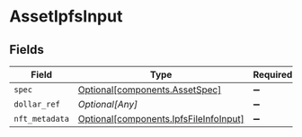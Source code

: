 # AssetIpfsInput


## Fields

| Field                                                                                  | Type                                                                                   | Required                                                                               | Description                                                                            |
| -------------------------------------------------------------------------------------- | -------------------------------------------------------------------------------------- | -------------------------------------------------------------------------------------- | -------------------------------------------------------------------------------------- |
| `spec`                                                                                 | [Optional[components.AssetSpec]](../../models/components/assetspec.md)                 | :heavy_minus_sign:                                                                     | N/A                                                                                    |
| `dollar_ref`                                                                           | *Optional[Any]*                                                                        | :heavy_minus_sign:                                                                     | N/A                                                                                    |
| `nft_metadata`                                                                         | [Optional[components.IpfsFileInfoInput]](../../models/components/ipfsfileinfoinput.md) | :heavy_minus_sign:                                                                     | N/A                                                                                    |